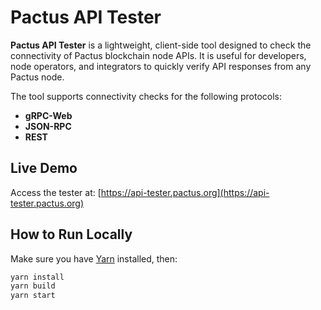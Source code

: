 # Pactus API Tester

**Pactus API Tester** is a lightweight, client-side tool designed to check the connectivity of Pactus blockchain node APIs.
It is useful for developers, node operators, and integrators to quickly verify API responses from any Pactus node.

The tool supports connectivity checks for the following protocols:

* **gRPC-Web**
* **JSON-RPC**
* **REST**

## Live Demo

Access the tester at: [https://api-tester.pactus.org](https://api-tester.pactus.org)

## How to Run Locally

Make sure you have [Yarn](https://yarnpkg.com/) installed, then:

```bash
yarn install
yarn build
yarn start
```
